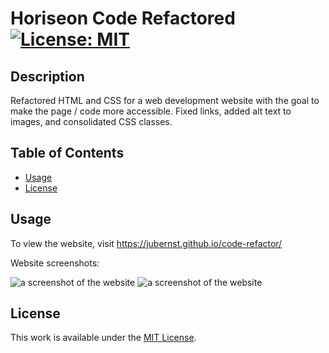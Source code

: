 # Horiseon Code Refactored [![License: MIT](https://img.shields.io/badge/License-MIT-yellow.svg)](https://opensource.org/licenses/MIT)

## Description

Refactored HTML and CSS for a web development website with the goal to make the page / code more accessible. Fixed links, added alt text to images, and consolidated CSS classes.

## Table of Contents

- [Usage](#usage)
- [License](#license)

## Usage

To view the website, visit https://jubernst.github.io/code-refactor/

Website screenshots:

![a screenshot of the website](assets/images/screenshot1.png)
![a screenshot of the website](assets/images/screenshot2.png)

## License

This work is available under the [MIT License](https://opensource.org/licenses/MIT).
